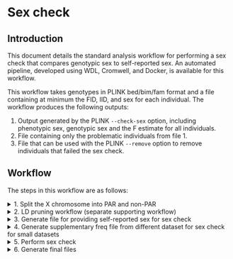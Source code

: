 # Sex check

## Introduction

This document details the standard analysis workflow for performing a sex check that compares genotypic sex to self-reported sex. An automated pipeline, developed using WDL, Cromwell, and Docker, is available for this workflow.

This workflow takes genotypes in PLINK bed/bim/fam format and a file containing at minimum the FID, IID, and sex for each individual. The workflow produces the following outputs:

1. Output generated by the PLINK `--check-sex` option, including phenotypic sex, genotypic sex and the F estimate for all individuals.
2. File containing only the problematic individuals from file 1.
3. File that can be used with the PLINK `--remove` option to remove individuals that failed the sex check.

## Workflow

The steps in this workflow are as follows:
<details>
<summary>1. Split the X chromosome into PAR and non-PAR</summary>

Sample command:
```
# First merge to account for datasets that have already been split
plink \
    --bfile [INPUT_BED_BIM_FAM_PREFIX] \
    --merge-x no-fail \
    --make-bed \
    --out tmp.merge_x

# Now split
plink \
    --bfile tmp.merge_x \
    --split-x b37 \
    --make-bed \
    --out [OUTPUT_BED_BIM_FAM_PREFIX]
```

Input Files:

| FILE | DESCRIPTION |
| --- | --- |
| `[INPUT_BED_BIM_FAM_PREFIX].bed` | PLINK format bed file for input genotypes |
| `[INPUT_BED_BIM_FAM_PREFIX].bim` | PLINK format bim file for input genotypes |
| `[INPUT_BED_BIM_FAM_PREFIX].fam` | PLINK format fam file for input genotypes |


Output Files:

| FILE | DESCRIPTION |
| --- | --- |
| `[OUTPUT_BED_BIM_FAM_PREFIX].bed` | PLINK format bed file for output genotypes |
| `[OUTPUT_BED_BIM_FAM_PREFIX].bim` | PLINK format bim file for output genotypes |
| `[OUTPUT_BED_BIM_FAM_PREFIX].fam` | PLINK format fam file for output genotypes |
| `[OUTPUT_BED_BIM_FAM_PREFIX].log` | PLINK log file |


Parameters:

| PARAMETER | DESCRIPTION |
| --- | --- |
| `--bfile [INPUT_BED_BIM_FAM_PREFIX]` | Prefix for input genotypes in PLINK bed/bim/fam format |
| `--split-x b37 no-fail` | Option telling PLINK to split X based on b37 coordinates and not fail if already split |
| `--make-bed` | Flag indicating to generate genotypes in PLINK bed/bim/fam format |
| `--out [OUTPUT_BED_BIM_FAM_PREFIX]` | Prefix for output genotypes in PLINK bed/bim/fam format |
</details>


<details>
<summary>2. LD pruning workflow (separate supporting workflow)</summary>

</details>


<details>
<summary>3. Generate file for providing self-reported sex for sex check</summary>

Sample command:
``` shell
tail -n +[HEADER_ROWS] [PHENO_FILE] |
    perl -lne '
        $delimiter = lc("'[PHENO_DELIMITER]'");	
        $delimiter = ($delimiter eq "comma") ? "," : (($delimiter eq "tab") ? "\t" : (($delimiter eq "space") ? " " : ""));
        chomp;
        @F = split($delimiter)
        print join("\t", $F['[FID_COL]'], $F['[IID_COL]'], $F['[SEX_COL]'])' > [SEX_FILE]
```

Input Files:

| FILE | DESCRIPTION |
| --- | --- |
| `[PHENO_FILE]` | PLINK format bed file for input genotypes |


Output Files:

| FILE | DESCRIPTION |
| --- | --- |
| `[SEX_FILE]` | PLINK sex check output for all subjects |


Parameters:

| PARAMETER | DESCRIPTION |
| --- | --- |
| `--pheno [PHENO_FILE]` | Phenotype file containing at minimum FID, IID, and sex |
| `--fid_col [FID_COL]` | Column # in phenotype file containing the FID (0-based) |
| `--iid_col [IID_COL]` | Column # in phenotype file containing the IID (0-based) |
| `--sex_col [SEX_COL]` | Column # in phenotype file containing the FID (0-based) |
| `--header_rows [HEADER_ROWS]` | # of header rows in phenotype file |
| `--delimiter [DELIMITER]` | Delimiter used in phenotype file (accepted values comma, tab, space) |
| `--out [SEX_FILE]` | Prefix for output |
</details>


<details>
<summary>4. Generate supplementary freq file from different dataset for sex check for small datasets</summary>

Sample command:
``` shell
plink \
    --bfile [INPUT_BED_BIM_FAM_PREFIX] \
    --freqx \
    --out [OUTPUT_PREFIX]
```

Input Files:

| FILE | DESCRIPTION |
| --- | --- |
| `[INPUT_BED_BIM_FAM_PREFIX].bed` | PLINK format bed file for input genotypes |
| `[INPUT_BED_BIM_FAM_PREFIX].bim` | PLINK format bim file for input genotypes |
| `[INPUT_BED_BIM_FAM_PREFIX].fam` | PLINK format fam file for input genotypes |


Output Files:

| FILE | DESCRIPTION |
| --- | --- |
| `[OUTPUT_PREFIX].frqx` | Allele frequencies for input genotypes |
| `[OUTPUT_PREFIX].log` | PLINK log file |


Parameters:

| PARAMETER | DESCRIPTION |
| --- | --- |
| `--bfile [INPUT_BED_BIM_FAM_PREFIX]` | Prefix for input genotypes in PLINK bed/bim/fam format (not the main dataset being QCed) |
| `--out [OUTPUT_PREFIX]` | Prefix for output |
</details>


<details>
<summary>5. Perform sex check</summary>

Sample command:
``` shell
# Small datasets
plink \
    --bfile [INPUT_BED_BIM_FAM_PREFIX] \
    --check-sex [FEMALE_MAX_F] [MALE_MIN_F] \
    --update-sex [SEX_FILE] \
    --read-freq [FREQ_FILE] \
    --out [OUTPUT_PREFIX]

# Other datasets
plink \
    --bfile [INPUT_BED_BIM_FAM_PREFIX] \
    --check-sex [FEMALE_MAX_F] [MALE_MIN_F] \
    --update-sex [SEX_FILE] \
    --out [OUTPUT_PREFIX]
```

Input Files:

| FILE | DESCRIPTION |
| --- | --- |
| `[INPUT_BED_BIM_FAM_PREFIX].bed` | PLINK format bed file for input genotypes |
| `[INPUT_BED_BIM_FAM_PREFIX].bim` | PLINK format bim file for input genotypes |
| `[INPUT_BED_BIM_FAM_PREFIX].fam` | PLINK format fam file for input genotypes |
| `[SEX_FILE]` | File generated in step 3 |
| `[FREQ_FILE]` | (Optional) Frequency file for different dataset generated using PLINK `--freq` or `--freqx` command |


Output Files:

| FILE | DESCRIPTION |
| --- | --- |
| `[OUTPUT_PREFIX].sexcheck` | PLINK sex check output for all subjects |
| `[OUTPUT_PREFIX].sexcheck.log` | PLINK log file for sex check |


Parameters:

| PARAMETER | DESCRIPTION |
| --- | --- |
| `--bfile [INPUT_BED_BIM_FAM_PREFIX]` | Prefix for input genotypes in PLINK bed/bim/fam format |
| `--check-sex [FEMALE_MAX_F] [MALE_MIN_F]` | Flag indicating that PLINK shoud perform a sex check. Default values for `[FEMALE_MAX_F]` and `[MALE_MIN_F]` are 0.2 and 0.8, respectively. |
| `--out [OUTPUT_PREFIX]` | Prefix for output |
</details>


<details>
<summary>6. Generate final files</summary>

Sample command:
``` shell
# Rename output file
perl -lane 'print join("\t",@F);' [SEX_CHECK_RESULTS] > [OUTPUT_PREFIX].sexcheck.all.tsv

# Extract subjects not passing sex check
head -n 1 [OUTPUT_PREFIX].sexcheck.all.tsv > [OUTPUT_PREFIX].sexcheck.problems.tsv
grep PROBLEM [OUTPUT_PREFIX].sexcheck.all.tsv >> [OUTPUT_PREFIX].sexcheck.problems.tsv

# Create remove list
tail -n +2 [OUTPUT_PREFIX].sexcheck.problems.tsv |
    perl -lane 'print join("\t", $F[0], $F[1]);' > [OUTPUT_PREFIX].sexcheck.remove.tsv
```

Input Files:

| FILE | DESCRIPTION |
| --- | --- |
| `[SEX_CHECK_RESULTS]` | PLINK output from sex check in previous step |


Output Files:

| FILE | DESCRIPTION |
| --- | --- |
| `[OUTPUT_PREFIX].sexcheck.all.tsv` | PLINK sex check output for all subjects |
| `[OUTPUT_PREFIX].sexcheck.problems.tsv` | PLINK sex check output for subjects not passing sex check |
| `[OUTPUT_PREFIX].sexcheck.remove.tsv` | List of subjects not passing sex check that can be fed into PLINK to remove the subjects |


Parameters:

| PARAMETER | DESCRIPTION |
| --- | --- |
| `--in [SEX_CHECK_RESULTS]` | Prefix for input genotypes in PLINK bed/bim/fam format |
| `--out [OUTPUT_PREFIX]` | Prefix for output |
</details>
